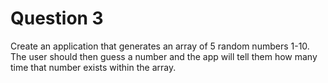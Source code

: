 # Question 3
Create an application that generates an array of 5 random numbers 1-10.  
The user should then guess a number and the app will tell them how many time that number exists within the array.
